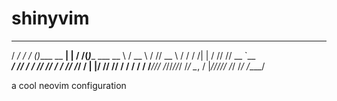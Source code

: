 # shinyvim

   _____  __     _               _    __ _          
  / ___/ / /_   (_)____   __  __| |  / /(_)____ ___ 
  \__ \ / __ \ / // __ \ / / / /| | / // // __ `__ \
 ___/ // / / // // / / // /_/ / | |/ // // / / / / /
/____//_/ /_//_//_/ /_/ \__, /  |___//_//_/ /_/ /_/ 
                       /____/                       

a cool neovim configuration 
